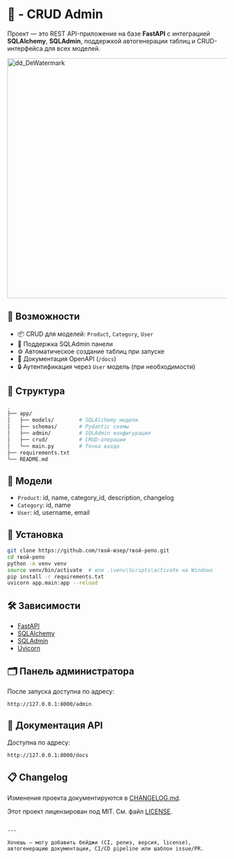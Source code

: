 
# 🧩 - CRUD Admin

Проект — это REST API-приложение на базе **FastAPI** с интеграцией **SQLAlchemy**, **SQLAdmin**, поддержкой автогенерации таблиц и CRUD-интерфейса для всех моделей.


<p align="left">
  <img src="https://github.com/user-attachments/assets/96da0139-453a-4d16-96c1-4dbe547aa3f0" alt="dd_DeWatermark" hight="450"  width="550" />
</p>


## 🚀 Возможности

- 📦 CRUD для моделей: `Product`, `Category`, `User`
- 🧾 Поддержка SQLAdmin панели
- ⚙️ Автоматическое создание таблиц при запуске
- 📝 Документация OpenAPI (`/docs`)
- 🔒 Аутентификация через `User` модель (при необходимости)

## 📁 Структура

```bash
.
├── app/
│   ├── models/        # SQLAlchemy модели
│   ├── schemas/       # Pydantic схемы
│   ├── admin/         # SQLAdmin конфигурация
│   ├── crud/          # CRUD-операции
│   └── main.py        # Точка входа
├── requirements.txt
└── README.md
````

## 🧱 Модели

* `Product`: id, name, category\_id, description, changelog
* `Category`: id, name
* `User`: id, username, email

## 🔧 Установка

```bash
git clone https://github.com/твой-юзер/твой-репо.git
cd твой-репо
python -m venv venv
source venv/bin/activate  # или .\venv\Scripts\activate на Windows
pip install -r requirements.txt
uvicorn app.main:app --reload
```

## 🛠 Зависимости

* [FastAPI](https://fastapi.tiangolo.com/)
* [SQLAlchemy](https://www.sqlalchemy.org/)
* [SQLAdmin](https://sqladmin.readthedocs.io/)
* [Uvicorn](https://www.uvicorn.org/)

## 🗂 Панель администратора

После запуска доступна по адресу:

```
http://127.0.0.1:8000/admin
```

## 📜 Документация API

Доступна по адресу:

```
http://127.0.0.1:8000/docs
```

## 📋 Changelog

Изменения проекта документируются в [CHANGELOG.md](./CHANGELOG.md).


Этот проект лицензирован под MIT. См. файл [LICENSE](./LICENSE).

```
 
---

Хочешь — могу добавить бейджи (CI, релиз, версия, license), автогенерацию документации, CI/CD pipeline или шаблон issue/PR.
```
